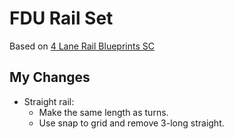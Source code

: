 # FDU Rail Set

Based on [4 Lane Rail Blueprints SC](https://www.factorio.school/view/-LwQzxkjNldW5RF7Z-jW)

## My Changes

- Straight rail:
  - Make the same length as turns.
  - Use snap to grid and remove 3-long straight.